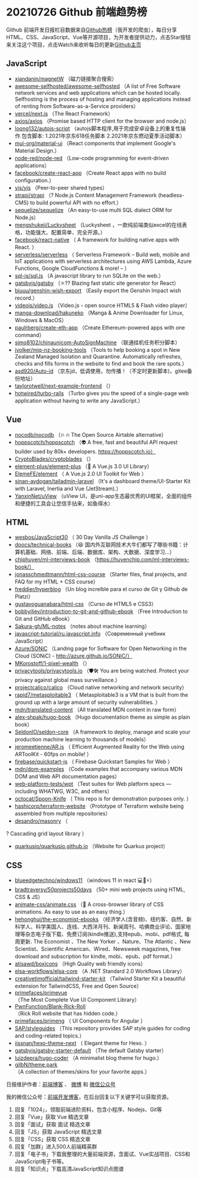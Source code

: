 # 20210726 Github 前端趋势榜

Github 前端开发日报栏目数据来自[Github热榜](https://github.qdkfweb.cn/)（我开发的爬虫），每日分享HTML、CSS、JavaScript、Vue等开源项目，为开发者提供动力，点击Star按钮来关注这个项目，点击Watch来收听每日的更新[Github主页](https://github.com/kujian/githubTrending)
## JavaScript

* [xiandanin/magnetW](https://github.com/xiandanin/magnetW) （磁力链接聚合搜索）
* [awesome-selfhosted/awesome-selfhosted](https://github.com/awesome-selfhosted/awesome-selfhosted) （A list of Free Software network services and web applications which can be hosted locally. Selfhosting is the process of hosting and managing applications instead of renting from Software-as-a-Service providers）
* [vercel/next.js](https://github.com/vercel/next.js) （The React Framework）
* [axios/axios](https://github.com/axios/axios) （Promise based HTTP client for the browser and node.js）
* [loong132/autojs-script](https://github.com/loong132/autojs-script) （autojs脚本程序,用于完成安卓设备上的重复性操作.包含脚本: 1.2021年京东618任务脚本 2.2021年京东燃动夏季活动脚本）
* [mui-org/material-ui](https://github.com/mui-org/material-ui) （React components that implement Google's Material Design.）
* [node-red/node-red](https://github.com/node-red/node-red) （Low-code programming for event-driven applications）
* [facebook/create-react-app](https://github.com/facebook/create-react-app) （Create React apps with no build configuration.）
* [yjs/yjs](https://github.com/yjs/yjs) （Peer-to-peer shared types）
* [strapi/strapi](https://github.com/strapi/strapi) （? Node.js Content Management Framework (headless-CMS) to build powerful API with no effort.）
* [sequelize/sequelize](https://github.com/sequelize/sequelize) （An easy-to-use multi SQL dialect ORM for Node.js）
* [mengshukeji/Luckysheet](https://github.com/mengshukeji/Luckysheet) （Luckysheet ，一款纯前端类似excel的在线表格，功能强大、配置简单、完全开源。）
* [facebook/react-native](https://github.com/facebook/react) （
        A framework for building native apps with React.
      ）
* [serverless/serverless](https://github.com/serverless/serverless) （
        Serverless Framework – Build web, mobile and IoT applications with serverless architectures using AWS Lambda, Azure Functions, Google CloudFunctions &amp; more! – 
      ）
* [sql-js/sql.js](https://github.com/sql-js/sql.js) （A javascript library to run SQLite on the web.）
* [gatsbyjs/gatsby](https://github.com/gatsbyjs/gatsby) （&#x269b;&#xfe0f;?? Blazing fast static site generator for React）
* [biuuu/genshin-wish-export](https://github.com/biuuu/genshin-wish-export) （Easily export the Genshin Impact wish record.）
* [videojs/video.js](https://github.com/videojs/video.js) （Video.js - open source HTML5 &amp; Flash video player）
* [manga-download/hakuneko](https://github.com/manga-download/hakuneko) （Manga &amp; Anime Downloader for Linux, Windows &amp; MacOS）
* [paulrberg/create-eth-app](https://github.com/paulrberg/create-eth-app) （Create Ethereum-powered apps with one command）
* [simo8102/chinaunicom-AutoSignMachine](https://github.com/simo8102/chinaunicom-AutoSignMachine) （联通挂机任务积分脚本）
* [jvolker/miq-nz-booking-tools](https://github.com/jvolker/miq-nz-booking-tools) （Tools to help booking a spot in New Zealand Managed Isolation and Quarantine. Automatically refreshes, checks and fills forms in the website to find and book the rare spots.）
* [asd920/Auto-jd](https://github.com/asd920/Auto-jd) （京东jd，低调使用，勿传播！（不定时更新脚本)，gitee备份地址）
* [taylorotwell/next-example-frontend](https://github.com/taylorotwell/next-example-frontend) （）
* [hotwired/turbo-rails](https://github.com/hotwired/turbo-rails) （Turbo gives you the speed of a single-page web application without having to write any JavaScript.）

## Vue

* [nocodb/nocodb](https://github.com/nocodb/nocodb) （&#x1f525; &#x1f525; The Open Source Airtable alternative）
* [hoppscotch/hoppscotch](https://github.com/hoppscotch/hoppscotch) （&#x1f47d; A free, fast and beautiful API request builder used by 80k+ developers. https://hoppscotch.io）
* [CryptoBlades/cryptoblades](https://github.com/CryptoBlades/cryptoblades) （）
* [element-plus/element-plus](https://github.com/element-plus/element-plus) （&#x1f389; A Vue.js 3.0 UI Library）
* [ElemeFE/element](https://github.com/ElemeFE/element) （
        A Vue.js 2.0 UI Toolkit for Web
      ）
* [sinan-aydogan/tailadmin-laravel](https://github.com/sinan-aydogan/tailadmin-laravel) （It's a dashboard theme/UI-Starter Kit with Laravel, Inertia and Vue (JetStream).）
* [YanxinNet/uView](https://github.com/YanxinNet/uView) （uView UI，是uni-app生态最优秀的UI框架，全面的组件和便捷的工具会让您信手拈来，如鱼得水）

## HTML

* [wesbos/JavaScript30](https://github.com/wesbos/JavaScript30) （
        30 Day Vanilla JS Challenge
      ）
* [doocs/technical-books](https://github.com/doocs/technical-books) （&#x1f606; 国内外互联网技术大牛们都写了哪些书籍：计算机基础、网络、前端、后端、数据库、架构、大数据、深度学习...）
* [chiphuyen/ml-interviews-book](https://github.com/chiphuyen/ml-interviews-book) （https://huyenchip.com/ml-interviews-book/）
* [jonasschmedtmann/html-css-course](https://github.com/jonasschmedtmann/html-css-course) （Starter files, final projects, and FAQ for my HTML + CSS course）
* [freddier/hyperblog](https://github.com/freddier/hyperblog) （Un blog increíble para el curso de Git y Github de Platzi）
* [gustavoguanabara/html-css](https://github.com/gustavoguanabara/html-css) （Curso de HTML5 e CSS3）
* [bobbyiliev/introduction-to-git-and-github-ebook](https://github.com/bobbyiliev/introduction-to-git-and-github-ebook) （Free Introduction to Git and GitHub eBook）
* [Sakura-gh/ML-notes](https://github.com/Sakura-gh/ML-notes) （notes about machine learning）
* [javascript-tutorial/ru.javascript.info](https://github.com/javascript-tutorial/ru.javascript.info) （Современный учебник JavaScript）
* [Azure/SONiC](https://github.com/Azure/SONiC) （Landing page for Software for Open Networking in the Cloud (SONiC) - http://azure.github.io/SONiC/）
* [MKorostoff/1-pixel-wealth](https://github.com/MKorostoff/1-pixel-wealth) （）
* [privacytools/privacytools.io](https://github.com/privacytools/privacytools.io) （&#x1f6e1;&#x1f6e0; You are being watched. Protect your privacy against global mass surveillance.）
* [projectcalico/calico](https://github.com/projectcalico/calico) （Cloud native networking and network security）
* [rapid7/metasploitable3](https://github.com/rapid7/metasploitable3) （
        Metasploitable3 is a VM that is built from the ground up with a large amount of security vulnerabilities.
      ）
* [mdn/translated-content](https://github.com/mdn/translated-content) （All translated MDN content in raw form）
* [alex-shpak/hugo-book](https://github.com/alex-shpak/hugo-book) （Hugo documentation theme as simple as plain book）
* [SeldonIO/seldon-core](https://github.com/SeldonIO/seldon-core) （A framework to deploy, manage and scale your production machine learning to thousands of models）
* [jeromeetienne/AR.js](https://github.com/jeromeetienne/AR.js) （
        Efficient Augmented Reality for the Web using ARToolKit - 60fps on mobile!
      ）
* [firebase/quickstart-js](https://github.com/firebase/quickstart-js) （
        Firebase Quickstart Samples for Web
      ）
* [mdn/dom-examples](https://github.com/mdn/dom-examples) （Code examples that accompany various MDN DOM and Web API documentation pages）
* [web-platform-tests/wpt](https://github.com/web-platform-tests/wpt) （Test suites for Web platform specs — including WHATWG, W3C, and others）
* [octocat/Spoon-Knife](https://github.com/octocat/Spoon-Knife) （
        This repo is for demonstration purposes only.
      ）
* [hashicorp/terraform-website](https://github.com/hashicorp/terraform-website) （Prototype of Terraform website being assembled from multiple repositories）
* [desandro/masonry](https://github.com/desandro/masonry) （
        
? Cascading grid layout library
      ）
* [quarkusio/quarkusio.github.io](https://github.com/quarkusio/quarkusio.github.io) （Website for Quarkus project）

## CSS

* [blueedgetechno/windows11](https://github.com/blueedgetechno/windows11) （windows 11 in react &#x1f4bb;&#x1f308;&#x26a1;）
* [bradtraversy/50projects50days](https://github.com/bradtraversy/50projects50days) （50+ mini web projects using HTML, CSS &amp; JS）
* [animate-css/animate.css](https://github.com/animate-css/animate.css) （&#x1f37f; A cross-browser library of CSS animations. As easy to use as an easy thing.）
* [hehonghui/the-economist-ebooks](https://github.com/hehonghui/the-economist-ebooks) （经济学人(含音频)、纽约客、自然、新科学人、科学美国人、连线、大西洋月刊、新闻周刊、哈佛商业评论、国家地理等杂志电子版下载、免费订阅(kindle推送),支持epub、mobi、pdf格式, 每周更新. The Economist 、The New Yorker 、Nature、The Atlantic 、New Scientist、Scientific American、Wired、Newsweek magazines, free download and subscription for kindle, mobi、epub、pdf format.）
* [atisawd/boxicons](https://github.com/atisawd/boxicons) （High Quality web friendly icons）
* [elsa-workflows/elsa-core](https://github.com/elsa-workflows/elsa-core) （A .NET Standard 2.0 Workflows Library）
* [creativetimofficial/tailwind-starter-kit](https://github.com/creativetimofficial/tailwind-starter-kit) （Tailwind Starter Kit a beautiful extension for TailwindCSS, Free and Open Source）
* [primefaces/primevue](https://github.com/primefaces/primevue) （The Most Complete Vue UI Component Library）
* [PwnFunction/Blank-Rick-Roll](https://github.com/PwnFunction/Blank-Rick-Roll) （Rick Roll website that has hidden code.）
* [primefaces/primeng](https://github.com/primefaces/primeng) （
        UI Components for Angular
      ）
* [SAP/styleguides](https://github.com/SAP/styleguides) （This repository provides SAP style guides for coding and coding-related topics.）
* [iissnan/hexo-theme-next](https://github.com/iissnan/hexo-theme-next) （
        Elegant theme for Hexo. 
      ）
* [gatsbyjs/gatsby-starter-default](https://github.com/gatsbyjs/gatsby-starter-default) （The default Gatsby starter）
* [luizdepra/hugo-coder](https://github.com/luizdepra/hugo-coder) （A minimalist blog theme for hugo.）
* [gilbN/theme.park](https://github.com/gilbN/theme.park) （A collection of themes/skins for your favorite apps.）


日报维护作者：[前端博客](https://qdkfweb.cn/) 、 [微博](https://qdkfweb.cn/go/weibo) 和 [微信公众号](https://open.weixin.qq.com/qr/code?username=caibaojian_com)

我的微信公众号：[前端开发博客](https://open.weixin.qq.com/qr/code?username=caibaojian_com)，在后台回复以下关键字可以获取资源。

1. 回复「1024」，领取前端进阶资料，包含小程序、Nodejs、Git等
2. 回复「Vue」获取 Vue 精选文章
3. 回复「面试」获取 面试 精选文章
4. 回复「JS」获取 JavaScript 精选文章
5. 回复「CSS」获取 CSS 精选文章
6. 回复「加群」进入500人前端精英群
7. 回复「电子书」下载我整理的大量前端资源，含面试、Vue实战项目、CSS和JavaScript电子书等。
8. 回复「知识点」下载高清JavaScript知识点图谱